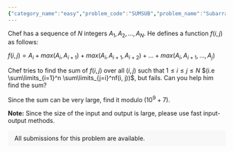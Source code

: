 ```yaml
---
{"category_name":"easy","problem_code":"SUMSUB","problem_name":"Subarray Sum","problemComponents":{"constraints":"- $1 \\leq T \\leq 5\\cdot 10^3$\n- $1 \\leq N \\leq 2\\cdot 10^5$\n- $1 \\leq A_i \\leq 10^9$\n- Sum of $N$ over all test cases does not exceed $10^6$.\n","constraintsState":true,"subtasks":"","subtasksState":false,"inputFormat":"- The first line of the input contains a single integer $T$ denoting the number of test cases. The description of $T$ test cases follows.\n- The first line of each test case contains an integer $N$.\n- The second line contains $N$ space-separated integers $A_1, A_2, \\dots, A_N$.","inputFormatState":true,"outputFormat":"For each test case, print a single line containing one integer - the required sum i.e $\\sum\\limits_{i=1}^n \\sum\\limits_{j=i}^nf(i, j)$ modulo $(10^9 + 7)$.","outputFormatState":true,"sampleTestCases":{"0":{"id":1,"input":"3\n2\n1 2\n3\n1 2 3\n4\n5 4 1 3\n\n\n\n","output":"6\n20\n82\n","explanation":"**Test case $1$**: \n\n- $f(1, 1) = A_1 = 1$.\n- $f(1, 2) = A_1 + max(A_1, A_2) = 1 + max(1, 2) = 1 + 2 = 3$.\n- $f(2, 2) = A_2 = 2$. \n\nHence the required sum $= 1 + 3 + 2 = 6$.\n\n**Test case $2$**: \n\n- $f(1, 1) = A_1 = 1$.\n- $f(1, 2) = A_1 + max(A_1, A_2) = 1 + max(1, 2) = 1 + 2 = 3$.\n- $f(1, 3) = A_1 + max(A_1, A_2) + max(A_1, A_2, A_3) = 1 + max(1, 2) + max(1, 2, 3) = 1 + 2 + 3 = 6$.\n- $f(2, 2) = A_2 = 2$. \n- $f(2, 3) = A_2 + max(A_2, A_3) = 2 + max(2, 3) = 2 + 3 = 5$.\n- $f(3, 3) = A_3 = 3$. \n\nHence the required sum $= 1 + 3 + 6 + 2 + 5 + 3 = 20$.","isDeleted":false}}},"video_editorial_url":"","languages_supported":{"0":"CPP14","1":"C","2":"JAVA","3":"PYTH 3.6","4":"CPP17","5":"PYTH","6":"PYP3","7":"CS2","8":"ADA","9":"PYPY","10":"TEXT","11":"PAS fpc","12":"NODEJS","13":"RUBY","14":"PHP","15":"GO","16":"HASK","17":"TCL","18":"PERL","19":"SCALA","20":"LUA","21":"kotlin","22":"BASH","23":"JS","24":"LISP sbcl","25":"rust","26":"PAS gpc","27":"BF","28":"CLOJ","29":"R","30":"D","31":"CAML","32":"FORT","33":"ASM","34":"swift","35":"FS","36":"WSPC","37":"LISP clisp","38":"SQL","39":"SCM guile","40":"PERL6","41":"ERL","42":"CLPS","43":"ICK","44":"NICE","45":"PRLG","46":"ICON","47":"COB","48":"SCM chicken","49":"PIKE","50":"SCM qobi","51":"ST","52":"SQLQ","53":"NEM"},"max_timelimit":1,"source_sizelimit":50000,"problem_author":"soumyadeep_21","problem_tester":"","date_added":"4-10-2021","tags":{"0":"dynamic","1":"easy","2":"soumyadeep_21","3":"stack","4":"start16"},"problem_difficulty_level":"Unavailable","best_tag":"Dynamic Programming","editorial_url":"https://discuss.codechef.com/problems/SUMSUB","time":{"view_start_date":1634751002,"submit_start_date":1634751002,"visible_start_date":1634751002,"end_date":1735669800},"is_direct_submittable":false,"problemDiscussURL":"https://discuss.codechef.com/search?q=SUMSUB","is_proctored":false,"visitedContests":{},"layout":"problem"}
---
```

Chef has a sequence of $N$ integers $A_1, A_2,\dots, A_N$. He defines a function $f(i, j)$ as follows:

$f(i, j) = A_i + max(A_i, A_{i + 1}) + max(A_i, A_{i + 1}, A_{i + 2}) + \dots + max(A_i, A_{i + 1}, \dots, A_j)$

Chef tries to find the sum of $f(i, j)$ over all $(i, j)$ such that $1 \leq i \leq j \leq N$ $(i.e \sum\limits_{i=1}^n \sum\limits_{j=i}^nf(i, j))$, but fails. Can you help him find the sum? 

Since the sum can be very large, find it modulo $(10^9 + 7)$.

**Note:** Since the size of the input and output is large, please use fast input-output methods.
<aside style='background: #f8f8f8;padding: 10px 15px;'><div>All submissions for this problem are available.</div></aside>